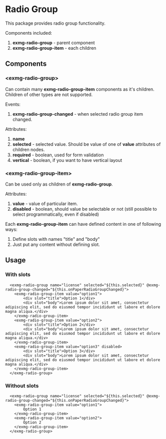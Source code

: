 # Radio Group

This package provides radio group functionality.

Components included:
1. **exmg-radio-group** - parent component
2. **exmg-radio-group-item** - each children

## Components
### \<exmg-radio-group>

Can contain many **exmg-radio-group-item** components as it's children. Children of other 
types are not supported.

Events:
1. **exmg-radio-group-changed** - when selected radio group item changed. 

Attributes:
1. **name**
2. **selected** - selected value. Should be value of one of **value** attributes of children nodes.
3. **required** - boolean, used for form validation 
4. **vertical** - boolean, if you want to have vertical layout 


### \<exmg-radio-group-item>

Can be used only as children of **exmg-radio-group**.
 
Attributes:
1. **value** - value of particular item.
1. **disabled** - boolean, should value be selectable or not (still possible 
to select programmatically, even if disabled)

Each **exmg-radio-group-item** can have defined content in one of following ways:
1. Define slots with names "title" and "body"
2. Just put any content without defining slot.

## Usage

### With slots
```
  <exmg-radio-group name="license" selected="${this.selected}" @exmg-radio-group-changed="${this.onPaperRadioGroupChanged}">
    <exmg-radio-group-item value="option1">
        <div slot="title">Option 1</div>
        <div slot="body">Lorem ipsum dolor sit amet, consectetur adipiscing elit, sed do eiusmod tempor incididunt ut labore et dolore magna aliqua.</div>
    </exmg-radio-group-item>
    <exmg-radio-group-item value="option2">
        <div slot="title">Option 2</div>
        <div slot="body">Lorem ipsum dolor sit amet, consectetur adipiscing elit, sed do eiusmod tempor incididunt ut labore et dolore magna aliqua.</div>
    </exmg-radio-group-item>
    <exmg-radio-group-item value="option3" disabled>
        <div slot="title">Option 3</div>
        <div slot="body">Lorem ipsum dolor sit amet, consectetur adipiscing elit, sed do eiusmod tempor incididunt ut labore et dolore magna aliqua.</div>
    </exmg-radio-group-item>
  </exmg-radio-group>

```
### Without slots
```
  <exmg-radio-group name="license" selected="${this.selected}" @exmg-radio-group-changed="${this.onPaperRadioGroupChanged}">
    <exmg-radio-group-item value="option1">
        Option 1
    </exmg-radio-group-item>
    <exmg-radio-group-item value="option2">
        Option 2
    </exmg-radio-group-item>
  </exmg-radio-group>
```
